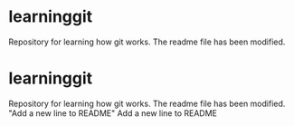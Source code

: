 # learninggit
Repository for learning how git works.
The readme file has been modified.
# learninggit
Repository for learning how git works.
The readme file has been modified.
"Add a new line to README" 
Add a new line to README 
